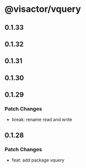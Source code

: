 # @visactor/vquery

## 0.1.33

## 0.1.32

## 0.1.31

## 0.1.30

## 0.1.29

### Patch Changes

- break: rename read and write

## 0.1.28

### Patch Changes

- feat: add package vquery
